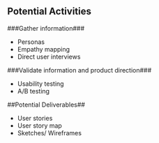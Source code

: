 
## Potential Activities ##

###Gather information###
 - Personas
 - Empathy mapping
 - Direct user interviews

###Validate information and product direction###
 - Usability testing 
 - A/B testing
 
##Potential Deliverables##
 - User stories
 - User story map
 - Sketches/ Wireframes
